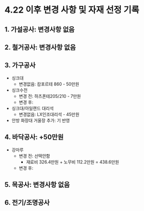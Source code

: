 # 4.22 이후 변경 사항 및 자재 선정 기록

## 1. 가설공사: 변경사항 없음

## 2. 철거공사: 변경사항 없음

## 3. 가구공사
- 싱크대
  - 변경없음: 캄포르테 860 - 50만원
- 싱크수전
  - 변경 전: 하츠폰테205/210 - 7만원
  - 변경 후:
- 싱크대/아일랜드 대리석
  - 변경없음: LX인조대리석 - 45만원
- 안방 화장대 거울장 추가: 기 반영

## 4. 바닥공사: +50만원
- 강마루
  - 변경 전: 선택안함
    - 재료비 326.4만원 + 노무비 112.2만원 = 438.6만원
  - 변경 후: 
   
## 5. 목공사: 변경사항 없음

## 6. 전기/조명공사


